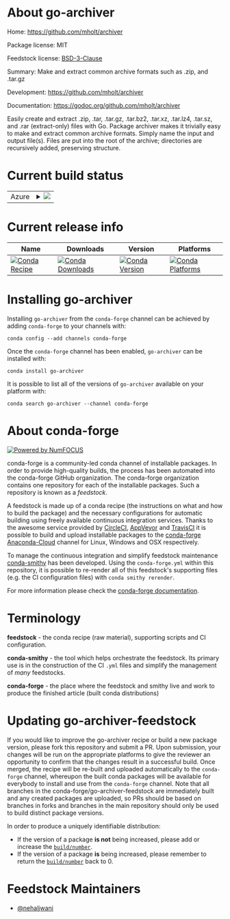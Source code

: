 About go-archiver
=================

Home: https://github.com/mholt/archiver

Package license: MIT

Feedstock license: [BSD-3-Clause](https://github.com/conda-forge/go-archiver-feedstock/blob/master/LICENSE.txt)

Summary: Make and extract common archive formats such as .zip, and .tar.gz

Development: https://github.com/mholt/archiver

Documentation: https://godoc.org/github.com/mholt/archiver

Easily create and extract .zip, .tar, .tar.gz, .tar.bz2, .tar.xz,
.tar.lz4, .tar.sz, and .rar (extract-only) files with Go. Package
archiver makes it trivially easy to make and extract common archive
formats. Simply name the input and output file(s). Files are put into the
root of the archive; directories are recursively added, preserving
structure.


Current build status
====================


<table>
    
  <tr>
    <td>Azure</td>
    <td>
      <details>
        <summary>
          <a href="https://dev.azure.com/conda-forge/feedstock-builds/_build/latest?definitionId=5578&branchName=master">
            <img src="https://dev.azure.com/conda-forge/feedstock-builds/_apis/build/status/go-archiver-feedstock?branchName=master">
          </a>
        </summary>
        <table>
          <thead><tr><th>Variant</th><th>Status</th></tr></thead>
          <tbody><tr>
              <td>linux_64</td>
              <td>
                <a href="https://dev.azure.com/conda-forge/feedstock-builds/_build/latest?definitionId=5578&branchName=master">
                  <img src="https://dev.azure.com/conda-forge/feedstock-builds/_apis/build/status/go-archiver-feedstock?branchName=master&jobName=linux&configuration=linux_64_" alt="variant">
                </a>
              </td>
            </tr><tr>
              <td>osx_64</td>
              <td>
                <a href="https://dev.azure.com/conda-forge/feedstock-builds/_build/latest?definitionId=5578&branchName=master">
                  <img src="https://dev.azure.com/conda-forge/feedstock-builds/_apis/build/status/go-archiver-feedstock?branchName=master&jobName=osx&configuration=osx_64_" alt="variant">
                </a>
              </td>
            </tr><tr>
              <td>win_64</td>
              <td>
                <a href="https://dev.azure.com/conda-forge/feedstock-builds/_build/latest?definitionId=5578&branchName=master">
                  <img src="https://dev.azure.com/conda-forge/feedstock-builds/_apis/build/status/go-archiver-feedstock?branchName=master&jobName=win&configuration=win_64_" alt="variant">
                </a>
              </td>
            </tr>
          </tbody>
        </table>
      </details>
    </td>
  </tr>
</table>

Current release info
====================

| Name | Downloads | Version | Platforms |
| --- | --- | --- | --- |
| [![Conda Recipe](https://img.shields.io/badge/recipe-go--archiver-green.svg)](https://anaconda.org/conda-forge/go-archiver) | [![Conda Downloads](https://img.shields.io/conda/dn/conda-forge/go-archiver.svg)](https://anaconda.org/conda-forge/go-archiver) | [![Conda Version](https://img.shields.io/conda/vn/conda-forge/go-archiver.svg)](https://anaconda.org/conda-forge/go-archiver) | [![Conda Platforms](https://img.shields.io/conda/pn/conda-forge/go-archiver.svg)](https://anaconda.org/conda-forge/go-archiver) |

Installing go-archiver
======================

Installing `go-archiver` from the `conda-forge` channel can be achieved by adding `conda-forge` to your channels with:

```
conda config --add channels conda-forge
```

Once the `conda-forge` channel has been enabled, `go-archiver` can be installed with:

```
conda install go-archiver
```

It is possible to list all of the versions of `go-archiver` available on your platform with:

```
conda search go-archiver --channel conda-forge
```


About conda-forge
=================

[![Powered by NumFOCUS](https://img.shields.io/badge/powered%20by-NumFOCUS-orange.svg?style=flat&colorA=E1523D&colorB=007D8A)](http://numfocus.org)

conda-forge is a community-led conda channel of installable packages.
In order to provide high-quality builds, the process has been automated into the
conda-forge GitHub organization. The conda-forge organization contains one repository
for each of the installable packages. Such a repository is known as a *feedstock*.

A feedstock is made up of a conda recipe (the instructions on what and how to build
the package) and the necessary configurations for automatic building using freely
available continuous integration services. Thanks to the awesome service provided by
[CircleCI](https://circleci.com/), [AppVeyor](https://www.appveyor.com/)
and [TravisCI](https://travis-ci.com/) it is possible to build and upload installable
packages to the [conda-forge](https://anaconda.org/conda-forge)
[Anaconda-Cloud](https://anaconda.org/) channel for Linux, Windows and OSX respectively.

To manage the continuous integration and simplify feedstock maintenance
[conda-smithy](https://github.com/conda-forge/conda-smithy) has been developed.
Using the ``conda-forge.yml`` within this repository, it is possible to re-render all of
this feedstock's supporting files (e.g. the CI configuration files) with ``conda smithy rerender``.

For more information please check the [conda-forge documentation](https://conda-forge.org/docs/).

Terminology
===========

**feedstock** - the conda recipe (raw material), supporting scripts and CI configuration.

**conda-smithy** - the tool which helps orchestrate the feedstock.
                   Its primary use is in the construction of the CI ``.yml`` files
                   and simplify the management of *many* feedstocks.

**conda-forge** - the place where the feedstock and smithy live and work to
                  produce the finished article (built conda distributions)


Updating go-archiver-feedstock
==============================

If you would like to improve the go-archiver recipe or build a new
package version, please fork this repository and submit a PR. Upon submission,
your changes will be run on the appropriate platforms to give the reviewer an
opportunity to confirm that the changes result in a successful build. Once
merged, the recipe will be re-built and uploaded automatically to the
`conda-forge` channel, whereupon the built conda packages will be available for
everybody to install and use from the `conda-forge` channel.
Note that all branches in the conda-forge/go-archiver-feedstock are
immediately built and any created packages are uploaded, so PRs should be based
on branches in forks and branches in the main repository should only be used to
build distinct package versions.

In order to produce a uniquely identifiable distribution:
 * If the version of a package **is not** being increased, please add or increase
   the [``build/number``](https://conda.io/docs/user-guide/tasks/build-packages/define-metadata.html#build-number-and-string).
 * If the version of a package **is** being increased, please remember to return
   the [``build/number``](https://conda.io/docs/user-guide/tasks/build-packages/define-metadata.html#build-number-and-string)
   back to 0.

Feedstock Maintainers
=====================

* [@nehaljwani](https://github.com/nehaljwani/)

